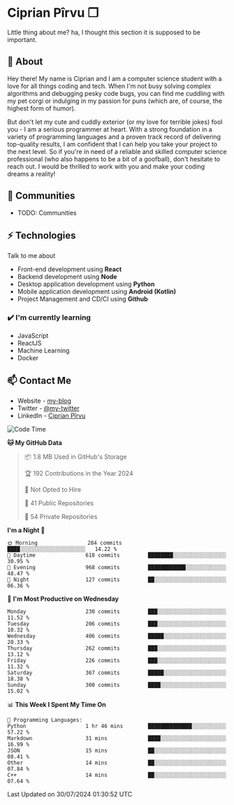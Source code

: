 # Ciprian Pîrvu ❐

Little thing about me? ha, I thought this section it is supposed to be important.

## 🧐 About

Hey there! My name is Ciprian and I am a computer science student with a love for all things coding and tech. When I'm not busy solving complex algorithms and debugging pesky code bugs, you can find me cuddling with my pet corgi or indulging in my passion for puns (which are, of course, the highest form of humor).

But don't let my cute and cuddly exterior (or my love for terrible jokes) fool you - I am a serious programmer at heart. With a strong foundation in a variety of programming languages and a proven track record of delivering top-quality results, I am confident that I can help you take your project to the next level. So if you're in need of a reliable and skilled computer science professional (who also happens to be a bit of a goofball), don't hesitate to reach out. I would be thrilled to work with you and make your coding dreams a reality!

## 👯 Communities

-   TODO: Communities

## ⚡ Technologies

Talk to me about

-   Front-end development using **React**
-   Backend development using **Node**
-   Desktop application development using **Python**
-   Mobile application development using **Android (Kotlin)**
-   Project Management and CD/CI using **Github**

### ✔️ I'm currently learning

-   JavaScript
-   ReactJS
-   Machine Learning
-   Docker

## 📫 Contact Me

-   Website - [my-blog]()
-   Twitter - [@my-twitter]()
-   LinkedIn - [Ciprian Pîrvu](https://www.linkedin.com/in/p%C3%AErvu-ciprian-cristian-4415991b1/)

<!--START_SECTION:waka-->
![Code Time](http://img.shields.io/badge/Code%20Time-2%2C116%20hrs%2019%20mins-blue)

**🐱 My GitHub Data** 

> 📦 1.8 MB Used in GitHub's Storage 
 > 
> 🏆 192 Contributions in the Year 2024
 > 
> 🚫 Not Opted to Hire
 > 
> 📜 41 Public Repositories 
 > 
> 🔑 54 Private Repositories 
 > 
**I'm a Night 🦉** 

```text
🌞 Morning                284 commits         ████░░░░░░░░░░░░░░░░░░░░░   14.22 % 
🌆 Daytime                618 commits         ████████░░░░░░░░░░░░░░░░░   30.95 % 
🌃 Evening                968 commits         ████████████░░░░░░░░░░░░░   48.47 % 
🌙 Night                  127 commits         ██░░░░░░░░░░░░░░░░░░░░░░░   06.36 % 
```
📅 **I'm Most Productive on Wednesday** 

```text
Monday                   230 commits         ███░░░░░░░░░░░░░░░░░░░░░░   11.52 % 
Tuesday                  206 commits         ███░░░░░░░░░░░░░░░░░░░░░░   10.32 % 
Wednesday                406 commits         █████░░░░░░░░░░░░░░░░░░░░   20.33 % 
Thursday                 262 commits         ███░░░░░░░░░░░░░░░░░░░░░░   13.12 % 
Friday                   226 commits         ███░░░░░░░░░░░░░░░░░░░░░░   11.32 % 
Saturday                 367 commits         █████░░░░░░░░░░░░░░░░░░░░   18.38 % 
Sunday                   300 commits         ████░░░░░░░░░░░░░░░░░░░░░   15.02 % 
```


📊 **This Week I Spent My Time On** 

```text
💬 Programming Languages: 
Python                   1 hr 46 mins        ██████████████░░░░░░░░░░░   57.22 % 
Markdown                 31 mins             ████░░░░░░░░░░░░░░░░░░░░░   16.99 % 
JSON                     15 mins             ██░░░░░░░░░░░░░░░░░░░░░░░   08.41 % 
Other                    14 mins             ██░░░░░░░░░░░░░░░░░░░░░░░   07.84 % 
C++                      14 mins             ██░░░░░░░░░░░░░░░░░░░░░░░   07.64 % 
```


 Last Updated on 30/07/2024 01:30:52 UTC
<!--END_SECTION:waka-->
